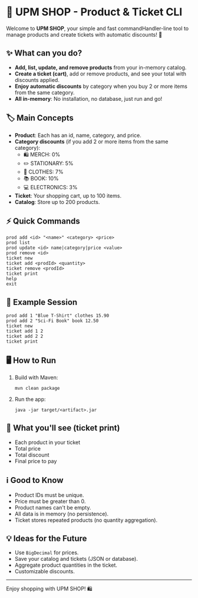 # 🛒 UPM SHOP - Product & Ticket CLI

Welcome to **UPM SHOP**, your simple and fast commandHandler-line tool to manage products and create tickets with automatic discounts! 🚀

## ✨ What can you do?
- **Add, list, update, and remove products** from your in-memory catalog.
- **Create a ticket (cart)**, add or remove products, and see your total with discounts applied.
- **Enjoy automatic discounts** by category when you buy 2 or more items from the same category.
- **All in-memory**: No installation, no database, just run and go!

## 🏷️ Main Concepts
- **Product**: Each has an id, name, category, and price.
- **Category discounts** (if you add 2 or more items from the same category):
  - 🛍️ MERCH: 0%
  - ✏️ STATIONARY: 5%
  - 👕 CLOTHES: 7%
  - 📚 BOOK: 10%
  - 💻 ELECTRONICS: 3%
- **Ticket**: Your shopping cart, up to 100 items.
- **Catalog**: Store up to 200 products.

## ⚡ Quick Commands
```
prod add <id> "<name>" <category> <price>
prod list
prod update <id> name|category|price <value>
prod remove <id>
ticket new
ticket add <prodId> <quantity>
ticket remove <prodId>
ticket print
help
exit
```

## 🚀 Example Session
```
prod add 1 "Blue T-Shirt" clothes 15.90
prod add 2 "Sci-Fi Book" book 12.50
ticket new
ticket add 1 2
ticket add 2 2
ticket print
```

## 🖥️ How to Run
1. Build with Maven:
   ```
   mvn clean package
   ```
2. Run the app:
   ```
   java -jar target/<artifact>.jar
   ```

## 🧾 What you'll see (ticket print)
- Each product in your ticket
- Total price
- Total discount
- Final price to pay

## ℹ️ Good to Know
- Product IDs must be unique.
- Price must be greater than 0.
- Product names can't be empty.
- All data is in memory (no persistence).
- Ticket stores repeated products (no quantity aggregation).

## 💡 Ideas for the Future
- Use `BigDecimal` for prices.
- Save your catalog and tickets (JSON or database).
- Aggregate product quantities in the ticket.
- Customizable discounts.

---
Enjoy shopping with UPM SHOP! 🛍️
